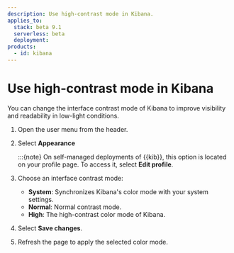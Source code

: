 ```yaml
---
description: Use high-contrast mode in Kibana.
applies_to:
  stack: beta 9.1
  serverless: beta
  deployment:
products:
  - id: kibana
---
```


# Use high-contrast mode in Kibana

You can change the interface contrast mode of Kibana to improve visibility and readability in low-light conditions.

1. Open the user menu from the header.
2. Select **Appearance**
   
   :::{note}
   On self-managed deployments of {{kib}}, this option is located on your profile page. To access it, select **Edit profile**.

3. Choose an interface contrast mode:

    - **System**: Synchronizes Kibana's color mode with your system settings.
    - **Normal**: Normal contrast mode.
    - **High**: The high-contrast color mode of Kibana.

4. Select **Save changes**.
5. Refresh the page to apply the selected color mode.